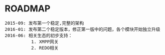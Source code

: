 # ROADMAP
<pre>
2015-09: 发布第一个稳定,完整的架构
2016-01: 发布第二个稳定版本，修正第一版中的问题，各个模块开始独立升级
2016-06: 相关生态的初步支持：
          1. XMPP网关
          2. REDO相关

</pre>
